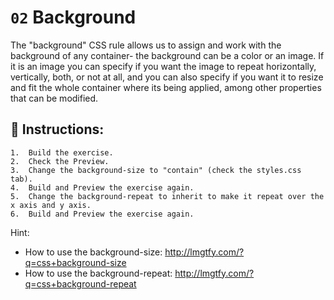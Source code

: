 # `02` Background

The "background" CSS rule allows us to assign and work with the background of any container- the background can be a color or an image. If it is an image you can specify if you want the image to repeat horizontally, vertically, both, or not at all, and you can also specify if you want it to resize and fit the whole container where its being applied, among other properties that can be modified.

## 📝 Instructions:

```plan/text
1.  Build the exercise.
2.  Check the Preview.
3.  Change the background-size to "contain" (check the styles.css tab).
4.  Build and Preview the exercise again.
5.  Change the background-repeat to inherit to make it repeat over the x axis and y axis.
6.  Build and Preview the exercise again.
```

Hint:

- How to use the background-size: http://lmgtfy.com/?q=css+background-size
- How to use the background-repeat: http://lmgtfy.com/?q=css+background-repeat
